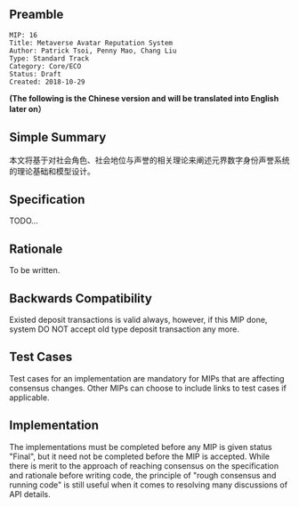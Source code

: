 ## Preamble

```
MIP: 16
Title: Metaverse Avatar Reputation System
Author: Patrick Tsoi, Penny Mao, Chang Liu
Type: Standard Track
Category: Core/ECO
Status: Draft
Created: 2018-10-29
```
**(The following is the Chinese version and will be translated into English later on）**
## Simple Summary
本文将基于对社会角色、社会地位与声誉的相关理论来阐述元界数字身份声誉系统的理论基础和模型设计。


## Specification



TODO...

## Rationale
To be written.

## Backwards Compatibility
Existed deposit transactions is valid always, however, if this MIP done, system DO NOT accept old type deposit transaction any more.

## Test Cases
Test cases for an implementation are mandatory for MIPs that are affecting consensus changes. Other MIPs can choose to include links to test cases if applicable.

## Implementation
The implementations must be completed before any MIP is given status "Final", but it need not be completed before the MIP is accepted. While there is merit to the approach of reaching consensus on the specification and rationale before writing code, the principle of "rough consensus and running code" is still useful when it comes to resolving many discussions of API details.


